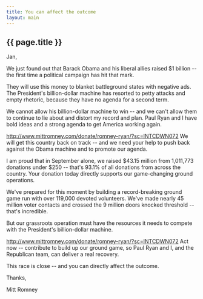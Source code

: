 ```yaml
---
title: You can affect the outcome
layout: main
---
```


## {{ page.title }}

Jan,

We just found out that Barack Obama and his liberal allies raised $1 billion -- the first time a political campaign has hit that mark.

They will use this money to blanket battleground states with negative ads. The President's billion-dollar machine has resorted to petty attacks and empty rhetoric, because they have no agenda for a second term.

We cannot allow his billion-dollar machine to win -- and we can't allow them to continue to lie about and distort my record and plan. Paul Ryan and I have bold ideas and a strong agenda to get America working again.

http://www.mittromney.com/donate/romney-ryan/?sc=INTCDWN072
We will get this country back on track -- and we need your help to push back against the Obama machine and to promote our agenda.

I am proud that in September alone, we raised $43.15 million from 1,011,773 donations under $250 -- that's 93.1% of all donations from across the country. Your donation today directly supports our game-changing ground operations.

We've prepared for this moment by building a record-breaking ground game run with over 119,000 devoted volunteers. We've made nearly 45 million voter contacts and crossed the 9 million doors knocked threshold -- that's incredible.

But our grassroots operation must have the resources it needs to compete with the President's billion-dollar machine.

http://www.mittromney.com/donate/romney-ryan/?sc=INTCDWN072
Act now -- contribute to build up our ground game, so Paul Ryan and I, and the Republican team, can deliver a real recovery.

This race is close -- and you can directly affect the outcome.

Thanks,

Mitt Romney

